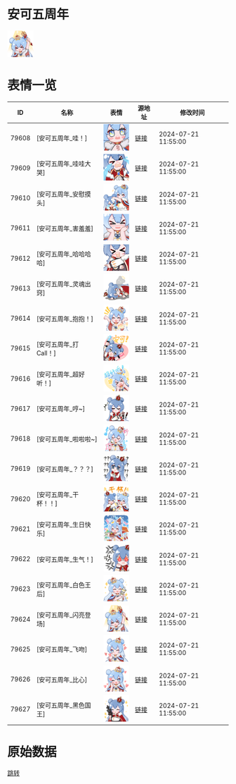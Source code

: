 # 安可五周年

<img src="./cover.png" height="60" alt="cover" />

# 表情一览

|ID|名称|表情|源地址|修改时间|
|----|----|----|----|----|
|79608|[安可五周年_哇！]|<img src="./pic/079608_%5B安可五周年_哇！%5D.png" height="60" alt="哇！"/>|[链接](https://i0.hdslb.com/bfs/garb/f4de6a19679d2b51463f0c16794bc3aadb1c1a75.png)|2024-07-21 11:55:00|
|79609|[安可五周年_哇哇大哭]|<img src="./pic/079609_%5B安可五周年_哇哇大哭%5D.png" height="60" alt="哇哇大哭"/>|[链接](https://i0.hdslb.com/bfs/garb/fb5e9b43f3fa061bbb98de1dc6ffda1fc7b5bbb5.png)|2024-07-21 11:55:00|
|79610|[安可五周年_安慰摸头]|<img src="./pic/079610_%5B安可五周年_安慰摸头%5D.png" height="60" alt="安慰摸头"/>|[链接](https://i0.hdslb.com/bfs/garb/e17875e6d7a6842e510a789a522c2ec5e1028f16.png)|2024-07-21 11:55:00|
|79611|[安可五周年_害羞羞]|<img src="./pic/079611_%5B安可五周年_害羞羞%5D.png" height="60" alt="害羞羞"/>|[链接](https://i0.hdslb.com/bfs/garb/3b1786efc52923b812e25456bfd081fa837cc297.png)|2024-07-21 11:55:00|
|79612|[安可五周年_哈哈哈哈]|<img src="./pic/079612_%5B安可五周年_哈哈哈哈%5D.png" height="60" alt="哈哈哈哈"/>|[链接](https://i0.hdslb.com/bfs/garb/08028829c20af5b27b03fc8f750ea81a57dc6e70.png)|2024-07-21 11:55:00|
|79613|[安可五周年_灵魂出窍]|<img src="./pic/079613_%5B安可五周年_灵魂出窍%5D.png" height="60" alt="灵魂出窍"/>|[链接](https://i0.hdslb.com/bfs/garb/2e93c538219920f06e172effb96fec088471ab74.png)|2024-07-21 11:55:00|
|79614|[安可五周年_抱抱！]|<img src="./pic/079614_%5B安可五周年_抱抱！%5D.png" height="60" alt="抱抱！"/>|[链接](https://i0.hdslb.com/bfs/garb/36c74f3b1a510a680819fae0ca5a71eb41faf879.png)|2024-07-21 11:55:00|
|79615|[安可五周年_打Call！]|<img src="./pic/079615_%5B安可五周年_打Call！%5D.png" height="60" alt="打Call！"/>|[链接](https://i0.hdslb.com/bfs/garb/ebcd6ac396a0576aed8d3e98259771ecb5ffaa86.png)|2024-07-21 11:55:00|
|79616|[安可五周年_超好听！]|<img src="./pic/079616_%5B安可五周年_超好听！%5D.png" height="60" alt="超好听！"/>|[链接](https://i0.hdslb.com/bfs/garb/2400d764b1a97dba4434c800dc9d66e04a54e30e.png)|2024-07-21 11:55:00|
|79617|[安可五周年_哼~]|<img src="./pic/079617_%5B安可五周年_哼~%5D.png" height="60" alt="哼~"/>|[链接](https://i0.hdslb.com/bfs/garb/8bd44eb6fa34d668282879ddae0ed925bb5998d3.png)|2024-07-21 11:55:00|
|79618|[安可五周年_啦啦啦~]|<img src="./pic/079618_%5B安可五周年_啦啦啦~%5D.png" height="60" alt="啦啦啦~"/>|[链接](https://i0.hdslb.com/bfs/garb/0d4b8b2186d508ede67d203f4f1e2154466d6efe.png)|2024-07-21 11:55:00|
|79619|[安可五周年_？？？]|<img src="./pic/079619_%5B安可五周年_？？？%5D.png" height="60" alt="？？？"/>|[链接](https://i0.hdslb.com/bfs/garb/8c618418be231fe8c04849b7f555ded6fa195116.png)|2024-07-21 11:55:00|
|79620|[安可五周年_干杯！！]|<img src="./pic/079620_%5B安可五周年_干杯！！%5D.png" height="60" alt="干杯！！"/>|[链接](https://i0.hdslb.com/bfs/garb/c92f41eaa64a6bea4ad01f311913f166d28e000b.png)|2024-07-21 11:55:00|
|79621|[安可五周年_生日快乐]|<img src="./pic/079621_%5B安可五周年_生日快乐%5D.png" height="60" alt="生日快乐"/>|[链接](https://i0.hdslb.com/bfs/garb/8a46cd93a233d2d438a567e054934698bba082a2.png)|2024-07-21 11:55:00|
|79622|[安可五周年_生气！]|<img src="./pic/079622_%5B安可五周年_生气！%5D.png" height="60" alt="生气！"/>|[链接](https://i0.hdslb.com/bfs/garb/344cdcd0dd2afc9357c43ff7982e6179da7f4696.png)|2024-07-21 11:55:00|
|79623|[安可五周年_白色王后]|<img src="./pic/079623_%5B安可五周年_白色王后%5D.png" height="60" alt="白色王后"/>|[链接](https://i0.hdslb.com/bfs/garb/9df16be8a0b863b29c757d0ff0ef0e6af2af6ad3.png)|2024-07-21 11:55:00|
|79624|[安可五周年_闪亮登场]|<img src="./pic/079624_%5B安可五周年_闪亮登场%5D.png" height="60" alt="闪亮登场"/>|[链接](https://i0.hdslb.com/bfs/garb/6b99b96682655a1df8ce7f7f5f5ce970e83ee579.png)|2024-07-21 11:55:00|
|79625|[安可五周年_飞吻]|<img src="./pic/079625_%5B安可五周年_飞吻%5D.png" height="60" alt="飞吻"/>|[链接](https://i0.hdslb.com/bfs/garb/20b71b309d4e9006e0a7040ab01b8380c2ccd231.png)|2024-07-21 11:55:00|
|79626|[安可五周年_比心]|<img src="./pic/079626_%5B安可五周年_比心%5D.png" height="60" alt="比心"/>|[链接](https://i0.hdslb.com/bfs/garb/33474c24064d3810329a327ed05fccf051de36f8.png)|2024-07-21 11:55:00|
|79627|[安可五周年_黑色国王]|<img src="./pic/079627_%5B安可五周年_黑色国王%5D.png" height="60" alt="黑色国王"/>|[链接](https://i0.hdslb.com/bfs/garb/c3fc0a641cdb51569f7ae544c595d55cf0cc1d21.png)|2024-07-21 11:55:00|

# 原始数据

[跳转](./raw.json)

